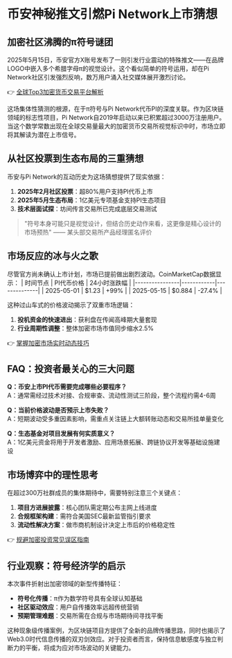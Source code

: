 # 币安神秘推文引燃Pi Network上市猜想

## 加密社区沸腾的π符号谜团
2025年5月15日，币安官方X账号发布了一则引发行业震动的特殊推文——在品牌LOGO中嵌入多个希腊字母π的视觉设计。这个看似简单的符号运用，却在Pi Network社区引发强烈反响，数万用户涌入社交媒体展开激烈讨论。

👉 [全球Top3加密货币交易平台解析](https://bit.ly/okx_welcome)

这场集体性猜测的根源，在于π符号与Pi Network代币PI的深度关联。作为区块链领域的标志性项目，Pi Network自2019年启动以来已积累超过3000万注册用户。当这个数学常数出现在全球交易量最大的加密货币交易所视觉标识中时，市场立即将其解读为潜在上市信号。

## 从社区投票到生态布局的三重猜想
币安与Pi Network的互动历史为这场猜想提供了现实依据：
1. **2025年2月社区投票**：超80%用户支持PI代币上市
2. **2025年5月生态布局**：1亿美元专项基金支持PI生态项目
3. **技术层面试探**：坊间传言交易所已完成底层交易测试

> "符号本身可能只是视觉设计，但结合历史动作来看，这更像是精心设计的市场预热" —— 某头部交易所产品经理匿名评价

## 市场反应的冰与火之歌
尽管官方尚未确认上市计划，市场已提前做出剧烈波动。CoinMarketCap数据显示：
| 时间节点       | PI代币价格 | 24小时涨跌幅 |
|----------------|------------|--------------|
| 2025-05-01     | $1.23      | +99%         |
| 2025-05-15     | $0.884     | -27.4%       |

这种过山车式的价格波动揭示了双重市场逻辑：
1. **投机资金的快速进出**：获利盘在传闻高峰期大量套现
2. **行业周期性调整**：整体加密市场市值同步缩水2.5%

👉 [掌握加密市场实时动态技巧](https://bit.ly/okx_welcome)

## FAQ：投资者最关心的三大问题
**Q：币安上市PI代币需要完成哪些必要程序？**  
A：通常需经过技术对接、合规审查、流动性测试三阶段，整个流程约需4-6周

**Q：当前价格波动是否预示上市失败？**  
A：短期波动受多重因素影响，需重点关注链上大额转账动态和交易所挂单量变化

**Q：生态基金对项目发展有何实质意义？**  
A：1亿美元资金将用于开发者激励、应用场景拓展、跨链协议开发等基础设施建设

## 市场博弈中的理性思考
在超过300万社群成员的集体期待中，需要特别注意三个关键点：
1. **项目方进展披露**：核心团队需定期公布主网上线进度
2. **合规框架构建**：需符合美国SEC最新监管指引要求
3. **流动性解决方案**：做市商机制设计决定上市后的价格稳定性

👉 [规避加密投资常见误区指南](https://bit.ly/okx_welcome)

## 行业观察：符号经济学的启示
本次事件折射出加密领域的新型传播特征：
- **符号化传播**：π作为数学符号具有全球认知基础
- **社区驱动效应**：用户自传播效率远超传统营销
- **预期管理难题**：交易所需在合规与市场期待间寻找平衡

这种现象级传播案例，为区块链项目方提供了全新的品牌传播思路，同时也揭示了Web3.0时代信息传播的双刃剑效应。对于投资者而言，保持信息敏感度与独立判断力的平衡，将成为应对市场波动的关键能力。